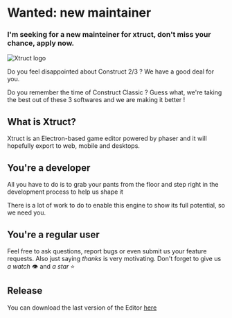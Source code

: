 # Wanted: new maintainer
### I'm seeking for a new mainteiner for xtruct, don't miss your chance, apply now.

![Xtruct logo](https://cdn.discordapp.com/attachments/276347001980059659/276752307020890113/xtruct-logo2-1.png)

Do you feel disappointed about Construct 2/3 ?
We have a good deal for you.

Do you remember the time of Construct Classic ?
Guess what, we're taking the best out of these 3 softwares and we are making it better !

## What is Xtruct?
Xtruct is an Electron-based game editor powered by phaser
and it will hopefully export to web, mobile and desktops.

## You're a developer
All you have to do is to grab your pants from the floor and step right in the development process to help us shape it

There is a lot of work to do to enable this engine to show its full potential, so we need you.

## You're a regular user
Feel free to ask questions, report bugs or even submit us your feature requests.
Also just saying *thanks* is very motivating. Don't forget to give us *a watch* 👁 and *a star* ⭐️

## Release
You can download the last version of the Editor [here](https://github.com/Xtruct/Xtruct/releases)
